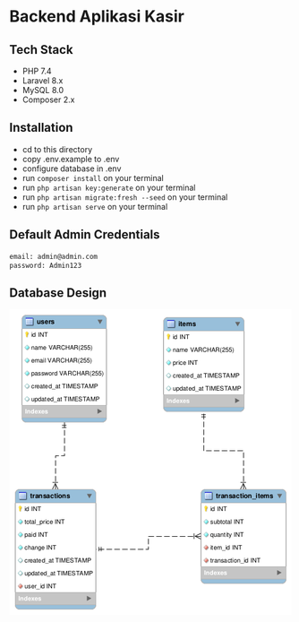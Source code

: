 # Backend Aplikasi Kasir

## Tech Stack
- PHP 7.4
- Laravel 8.x
- MySQL 8.0
- Composer 2.x

## Installation
- cd to this directory
- copy .env.example to .env
- configure database in .env
- run `composer install` on your terminal
- run `php artisan key:generate` on your terminal
- run `php artisan migrate:fresh --seed` on your terminal
- run `php artisan serve` on your terminal

## Default Admin Credentials
```
email: admin@admin.com
password: Admin123
```

## Database Design
![ERD](https://github.com/rullyafrizal/kasir-backend/blob/master/kasir-backend/erd.png)
